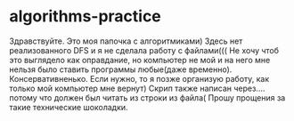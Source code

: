# algorithms-practice
Здравствуйте. Это моя папочка с алгоритмиками) Здесь нет реализованного DFS и я не сделала работу с файлами((( 
Не хочу чтоб это выглядело как оправдание, но компьютер не мой и на него мне нельзя было ставить программы любые(даже временно). Консервативненько.
Если нужно, то я позже организую работу, как только мой компьютер мне вернут) Скрип также написан через.... потому что должен был читать из строки из файла(
Прошу прощения за такие технические шоколадки.
